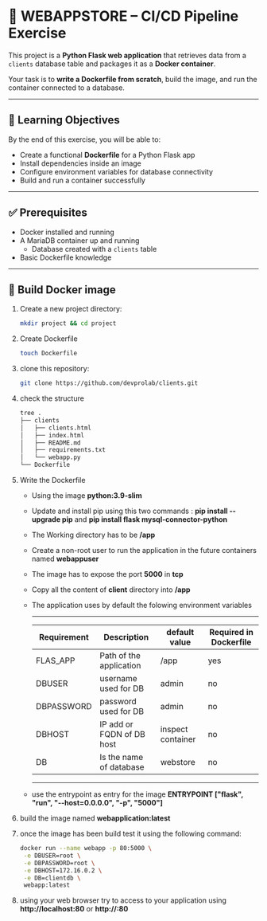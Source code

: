 # 🐳 WEBAPPSTORE – CI/CD Pipeline Exercise  

This project is a **Python Flask web application** that retrieves data from a `clients` database table and packages it as a **Docker container**.  

Your task is to **write a Dockerfile from scratch**, build the image, and run the container connected to a database.  

---

## 🎯 Learning Objectives  

By the end of this exercise, you will be able to:  
- Create a functional **Dockerfile** for a Python Flask app  
- Install dependencies inside an image  
- Configure environment variables for database connectivity  
- Build and run a container successfully  

---

## ✅ Prerequisites  

- Docker installed and running  
- A MariaDB container up and running  
  - Database created with a `clients` table  
- Basic Dockerfile knowledge  

---

## 📝 Build Docker image 

1. Create a new project directory:  
   ```bash
   mkdir project && cd project
2. Create Dockerfile
   ```bash 
   touch Dockerfile
3. clone this repository:
   ```bash
   git clone https://github.com/devprolab/clients.git

4. check the structure
   ```bash
   tree .
   ├── clients
   │   ├── clients.html
   │   ├── index.html
   │   ├── README.md
   │   ├── requirements.txt
   │   └── webapp.py
   └── Dockerfile

   
5. Write the Dockerfile
   - Using the image **python:3.9-slim**
   - Update and install pip  using this two commands :  **pip install --upgrade pip**  and **pip install flask mysql-connector-python**
   - The Working directory has to be **/app**
   - Create a non-root user to run the application in the future containers named **webappuser**
   - The image has to expose the port **5000** in **tcp** 
   - Copy all the content of **client** directory into **/app**
   - The application uses by default the folowing environment variables
     
     --------------------------------------------------------------------------------------------
     |Requirement | Description               | default value      |Required in Dockerfile      |
     |------------|---------------------------|--------------------|-----------------------------
     | FLAS_APP   | Path of the application   | /app               | yes                        |
     | DBUSER     | username used for DB      | admin              | no                         |
     | DBPASSWORD | password used for DB      | admin              | no                         |
     | DBHOST     | IP add or FQDN of DB host | inspect container  | no                         |
     | DB         | Is the name of database   | webstore           | no                         |
     --------------------------------------------------------------------------------------------
     
   - use the entrypoint as entry for the image **ENTRYPOINT ["flask", "run", "--host=0.0.0.0", "-p", "5000"]**
  
6. build the image named **webapplication:latest**
   
8. once the image has been build test it using the following command:
   ```bash
   docker run --name webapp -p 80:5000 \
    -e DBUSER=root \
    -e DBPASSWORD=root \
    -e DBHOST=172.16.0.2 \
    -e DB=clientdb \
    webapp:latest
   
9. using your web browser try to access to your application using **http://localhost:80**  or **http://<dock-host-ip>:80** 
